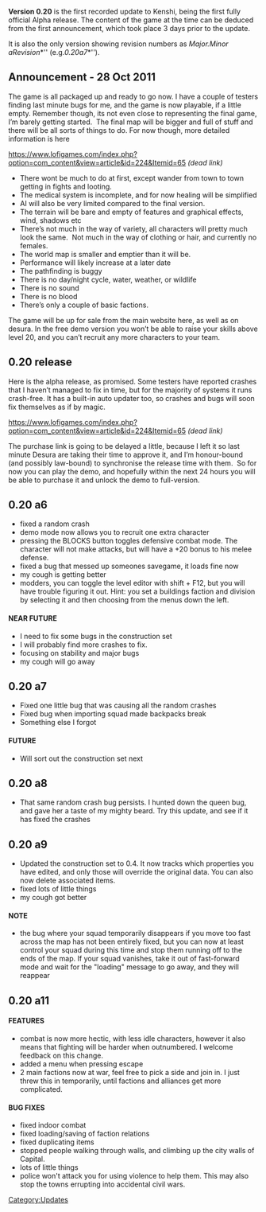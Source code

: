 **Version 0.20** is the first recorded update to Kenshi, being the first
fully official Alpha release. The content of the game at the time can be
deduced from the first announcement, which took place 3 days prior to
the update.

It is also the only version showing revision numbers as
***Major*.*Minor* a*Revision**'' (e.g.***0*.*20*a*7**'').

## Announcement - 28 Oct 2011

The game is all packaged up and ready to go now. I have a couple of
testers finding last minute bugs for me, and the game is now playable,
if a little empty. Remember though, its not even close to representing
the final game, I’m barely getting started.  The final map will be
bigger and full of stuff and there will be all sorts of things to
do. For now though, more detailed information is here

<https://www.lofigames.com/index.php?option=com_content&view=article&id=224&Itemid=65>
*(dead link)*

- There wont be much to do at first, except wander from town to town
  getting in fights and looting.
- The medical system is incomplete, and for now healing will be
  simplified
- AI will also be very limited compared to the final version.
- The terrain will be bare and empty of features and graphical effects,
  wind, shadows etc
- There’s not much in the way of variety, all characters will pretty
  much look the same.  Not much in the way of clothing or hair, and
  currently no females.
- The world map is smaller and emptier than it will be.
- Performance will likely increase at a later date
- The pathfinding is buggy
- There is no day/night cycle, water, weather, or wildlife
- There is no sound
- There is no blood
- There’s only a couple of basic factions.

The game will be up for sale from the main website here, as well as on
desura. In the free demo version you won’t be able to raise your skills
above level 20, and you can’t recruit any more characters to your team.

## 0.20 release

Here is the alpha release, as promised. Some testers have reported
crashes that I haven’t managed to fix in time, but for the majority of
systems it runs crash-free. It has a built-in auto updater too, so
crashes and bugs will soon fix themselves as if by magic.

<https://www.lofigames.com/index.php?option=com_content&view=article&id=224&Itemid=65>
*(dead link)*

The purchase link is going to be delayed a little, because I left it so
last minute Desura are taking their time to approve it, and I’m
honour-bound (and possibly law-bound) to synchronise the release time
with them.  So for now you can play the demo, and hopefully within the
next 24 hours you will be able to purchase it and unlock the demo to
full-version.

## 0.20 a6

- fixed a random crash
- demo mode now allows you to recruit one extra character
- pressing the BLOCKS button toggles defensive combat mode. The
  character will not make attacks, but will have a +20 bonus to his
  melee defense.
- fixed a bug that messed up someones savegame, it loads fine now
- my cough is getting better
- modders, you can toggle the level editor with shift + F12, but you
  will have trouble figuring it out. Hint: you set a buildings faction
  and division by selecting it and then choosing from the menus down the
  left.

#### NEAR FUTURE

- I need to fix some bugs in the construction set
- I will probably find more crashes to fix.
- focusing on stability and major bugs
- my cough will go away

## 0.20 a7

- Fixed one little bug that was causing all the random crashes
- Fixed bug when importing squad made backpacks break
- Something else I forgot

#### FUTURE

- Will sort out the construction set next

## 0.20 a8

- That same random crash bug persists. I hunted down the queen bug, and
  gave her a taste of my mighty beard. Try this update, and see if it
  has fixed the crashes

## 0.20 a9

- Updated the construction set to 0.4. It now tracks which properties
  you have edited, and only those will override the original data. You
  can also now delete associated items.
- fixed lots of little things
- my cough got better

#### NOTE

- the bug where your squad temporarily disappears if you move too fast
  across the map has not been entirely fixed, but you can now at least
  control your squad during this time and stop them running off to the
  ends of the map. If your squad vanishes, take it out of fast-forward
  mode and wait for the "loading" message to go away, and they will
  reappear

## 0.20 a11

#### FEATURES

- combat is now more hectic, with less idle characters, however it also
  means that fighting will be harder when outnumbered. I welcome
  feedback on this change.
- added a menu when pressing escape
- 2 main factions now at war, feel free to pick a side and join in. I
  just threw this in temporarily, until factions and alliances get more
  complicated.

#### BUG FIXES

- fixed indoor combat
- fixed loading/saving of faction relations
- fixed duplicating items
- stopped people walking through walls, and climbing up the city walls
  of Capital.
- lots of little things
- police won't attack you for using violence to help them. This may also
  stop the towns errupting into accidental civil wars.

[Category:Updates](Category:Updates "wikilink")